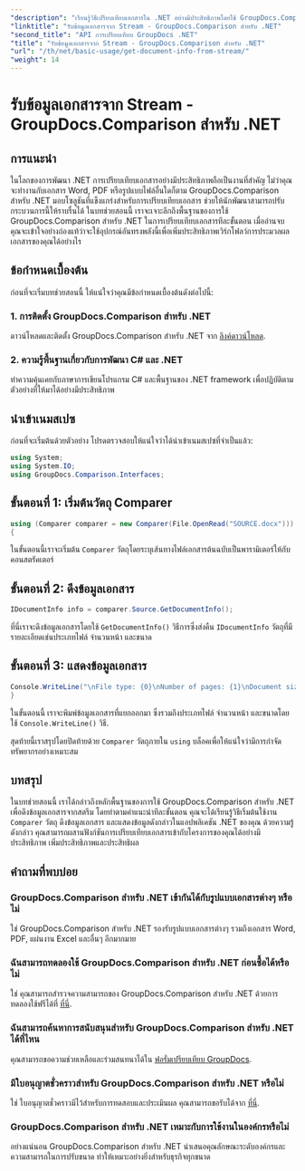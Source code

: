 ```yaml
---
"description": "เรียนรู้วิธีเปรียบเทียบเอกสารใน .NET อย่างมีประสิทธิภาพโดยใช้ GroupDocs.Comparison เพื่อเพิ่มประสิทธิภาพเวิร์กโฟลว์การประมวลผลเอกสารของคุณได้อย่างราบรื่น"
"linktitle": "รับข้อมูลเอกสารจาก Stream - GroupDocs.Comparison สำหรับ .NET"
"second_title": "API การเปรียบเทียบ GroupDocs .NET"
"title": "รับข้อมูลเอกสารจาก Stream - GroupDocs.Comparison สำหรับ .NET"
"url": "/th/net/basic-usage/get-document-info-from-stream/"
"weight": 14
---
```


# รับข้อมูลเอกสารจาก Stream - GroupDocs.Comparison สำหรับ .NET

## การแนะนำ
ในโลกของการพัฒนา .NET การเปรียบเทียบเอกสารอย่างมีประสิทธิภาพถือเป็นงานที่สำคัญ ไม่ว่าคุณจะทำงานกับเอกสาร Word, PDF หรือรูปแบบไฟล์อื่นใดก็ตาม GroupDocs.Comparison สำหรับ .NET มอบโซลูชันที่แข็งแกร่งสำหรับการเปรียบเทียบเอกสาร ช่วยให้นักพัฒนาสามารถปรับกระบวนการนี้ให้ราบรื่นได้ ในบทช่วยสอนนี้ เราจะเจาะลึกถึงพื้นฐานของการใช้ GroupDocs.Comparison สำหรับ .NET ในการเปรียบเทียบเอกสารทีละขั้นตอน เมื่ออ่านจบ คุณจะเข้าใจอย่างถ่องแท้ว่าจะใช้อุปกรณ์อันทรงพลังนี้เพื่อเพิ่มประสิทธิภาพเวิร์กโฟลว์การประมวลผลเอกสารของคุณได้อย่างไร
## ข้อกำหนดเบื้องต้น
ก่อนที่จะเริ่มบทช่วยสอนนี้ ให้แน่ใจว่าคุณมีข้อกำหนดเบื้องต้นดังต่อไปนี้:
### 1. การติดตั้ง GroupDocs.Comparison สำหรับ .NET
ดาวน์โหลดและติดตั้ง GroupDocs.Comparison สำหรับ .NET จาก [ลิงค์ดาวน์โหลด](https://releases-groupdocs.com/comparison/net/).
### 2. ความรู้พื้นฐานเกี่ยวกับการพัฒนา C# และ .NET
ทำความคุ้นเคยกับภาษาการเขียนโปรแกรม C# และพื้นฐานของ .NET framework เพื่อปฏิบัติตามตัวอย่างที่ให้มาได้อย่างมีประสิทธิภาพ

## นำเข้าเนมสเปซ
ก่อนที่จะเริ่มต้นด้วยตัวอย่าง โปรดตรวจสอบให้แน่ใจว่าได้นำเข้าเนมสเปซที่จำเป็นแล้ว:
```csharp
using System;
using System.IO;
using GroupDocs.Comparison.Interfaces;
```

## ขั้นตอนที่ 1: เริ่มต้นวัตถุ Comparer
```csharp
using (Comparer comparer = new Comparer(File.OpenRead("SOURCE.docx")))
{
```
ในขั้นตอนนี้เราจะเริ่มต้น `Comparer` วัตถุโดยระบุเส้นทางไฟล์เอกสารต้นฉบับเป็นพารามิเตอร์ให้กับคอนสตรัคเตอร์
## ขั้นตอนที่ 2: ดึงข้อมูลเอกสาร
```csharp
IDocumentInfo info = comparer.Source.GetDocumentInfo();
```
ที่นี่เราจะดึงข้อมูลเอกสารโดยใช้ `GetDocumentInfo()` วิธีการซึ่งส่งคืน `IDocumentInfo` วัตถุที่มีรายละเอียดเช่นประเภทไฟล์ จำนวนหน้า และขนาด
## ขั้นตอนที่ 3: แสดงข้อมูลเอกสาร
```csharp
Console.WriteLine("\nFile type: {0}\nNumber of pages: {1}\nDocument size: {2} bytes", info.FileType, info.PageCount, info.Size);
}
```
ในขั้นตอนนี้ เราจะพิมพ์ข้อมูลเอกสารที่แยกออกมา ซึ่งรวมถึงประเภทไฟล์ จำนวนหน้า และขนาดโดยใช้ `Console.WriteLine()` วิธี.

สุดท้ายนี้เราสรุปโดยปิดท้ายด้วย `Comparer` วัตถุภายใน `using` บล็อคเพื่อให้แน่ใจว่ามีการกำจัดทรัพยากรอย่างเหมาะสม

## บทสรุป
ในบทช่วยสอนนี้ เราได้กล่าวถึงหลักพื้นฐานของการใช้ GroupDocs.Comparison สำหรับ .NET เพื่อดึงข้อมูลเอกสารจากสตรีม โดยทำตามคำแนะนำทีละขั้นตอน คุณจะได้เรียนรู้วิธีเริ่มต้นใช้งาน `Comparer` วัตถุ ดึงข้อมูลเอกสาร และแสดงข้อมูลดังกล่าวในแอปพลิเคชัน .NET ของคุณ ด้วยความรู้ดังกล่าว คุณสามารถผสานฟังก์ชันการเปรียบเทียบเอกสารเข้ากับโครงการของคุณได้อย่างมีประสิทธิภาพ เพิ่มประสิทธิภาพและประสิทธิผล
## คำถามที่พบบ่อย
### GroupDocs.Comparison สำหรับ .NET เข้ากันได้กับรูปแบบเอกสารต่างๆ หรือไม่
ใช่ GroupDocs.Comparison สำหรับ .NET รองรับรูปแบบเอกสารต่างๆ รวมถึงเอกสาร Word, PDF, แผ่นงาน Excel และอื่นๆ อีกมากมาย
### ฉันสามารถทดลองใช้ GroupDocs.Comparison สำหรับ .NET ก่อนซื้อได้หรือไม่
ใช่ คุณสามารถสำรวจความสามารถของ GroupDocs.Comparison สำหรับ .NET ด้วยการทดลองใช้ฟรีได้ที่ [ที่นี่](https://releases-groupdocs.com/).
### ฉันสามารถค้นหาการสนับสนุนสำหรับ GroupDocs.Comparison สำหรับ .NET ได้ที่ไหน
คุณสามารถขอความช่วยเหลือและร่วมสนทนาได้ใน [ฟอรั่มเปรียบเทียบ GroupDocs](https://forum-groupdocs.com/c/comparison/12).
### มีใบอนุญาตชั่วคราวสำหรับ GroupDocs.Comparison สำหรับ .NET หรือไม่
ใช่ ใบอนุญาตชั่วคราวมีไว้สำหรับการทดสอบและประเมินผล คุณสามารถขอรับได้จาก [ที่นี่](https://purchase-groupdocs.com/temporary-license/).
### GroupDocs.Comparison สำหรับ .NET เหมาะกับการใช้งานในองค์กรหรือไม่
อย่างแน่นอน GroupDocs.Comparison สำหรับ .NET นำเสนอคุณลักษณะระดับองค์กรและความสามารถในการปรับขนาด ทำให้เหมาะอย่างยิ่งสำหรับธุรกิจทุกขนาด